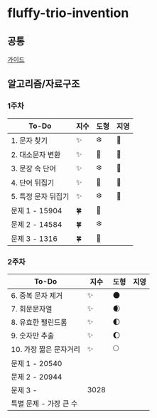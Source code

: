 # fluffy-trio-invention

## 공통
[가이드](./GUIDE.md)

## 알고리즘/자료구조

### 1주차
| To-Do | 지수 | 도형 | 지영 |
| ------- | ------- | ------ | ------ | 
|1. 문자 찾기| ✨ | :snowflake: | 📕 |
|2. 대소문자 변환| ✨ | :hibiscus: | 📙 |
|3. 문장 속 단어| ✨ | :snowflake: | 📒 |
|4. 단어 뒤집기| ✨ | :hibiscus: | 📗 |
|5. 특정 문자 뒤집기| ✨ | :snowflake:| 📘 |
|문제 1 - 15904 | 🍀 | :hibiscus: | |
|문제 2 - 14584 | 🍀 | :snowflake: | |
|문제 3 - 1316  | 🍀 | :hibiscus: | |

### 2주차
| To-Do | 지수 | 도형 | 지영 |
| ------- | ------- | ------ | ------ | 
|6. 중복 문자 제거| ✨ | :new_moon: |  |
|7. 회문문자열| ✨ | :waxing_crescent_moon: |  |
|8. 유효한 팰린드롬| ✨ | :first_quarter_moon: |  |
|9. 숫자만 추출| ✨ | :waxing_gibbous_moon: |  |
|10. 가장 짧은 문자거리| ✨ | :full_moon: |  |
|문제 1 - 20540 |  |  |  |
|문제 2 - 20944 |  |  |  |
|문제 3 -  | 3028 |  |  |
|특별 문제 - 가장 큰 수 |  |  |  |